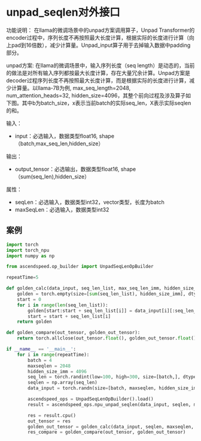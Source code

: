 # unpad_seqlen对外接口
功能说明：
在llama的微调场景中的unpad方案调用算子，Unpad Transformer的encoder过程中，序列长度不再按照最大长度计算，根据实际的长度进行计算（向上pad到16倍数），减少计算量。Unpad_input算子用于去掉输入数据中padding部分。

unpad方案:
在llama的微调场景中，输入序列长度（seq length）是动态的，当前的做法是对所有输入序列都按最大长度计算，存在大量冗余计算。Unpad方案是decoder过程序列长度不再按照最大长度计算，而是根据实际的长度进行计算，减少计算量。以llama-7B为例, max_seq_length=2048, num_attention_heads=32, hidden_size=4096，其整个前向过程及涉及算子如下图。其中b为batch_size，x表示当前batch的实际seq_len，X表示实际seqlen的和。

输入：
- input：必选输入，数据类型float16, shape（batch,max_seq_len,hidden_size）

输出：
- output_tensor：必选输出，数据类型float16, shape（sum(seq_len),hidden_size）

属性：
- seqLen：必选输入，数据类型int32，vector类型，长度为batch
- maxSeqLen：必选输入，数据类型int32

## 案例
```python 
import torch
import torch_npu
import numpy as np

from ascendspeed.op_builder import UnpadSeqLenOpBuilder

repeatTime=5

def golden_calc(data_input, seq_len_list, max_seq_len_imm, hidden_size_imm):
    golden = torch.empty(size=[sum(seq_len_list), hidden_size_imm], dtype=torch.float16)
    start = 0
    for i in range(len(seq_len_list)):
        golden[start:start + seq_len_list[i]] = data_input[i][:seq_len_list[i]]
        start = start + seq_len_list[i]
    return golden

def golden_compare(out_tensor, golden_out_tensor):
    return torch.allclose(out_tensor.float(), golden_out_tensor.float(), rtol=0.001, atol=0.001)

if __name__ == '__main__':
    for i in range(repeatTime):
        batch = 4
        maxseqlen = 2048
        hidden_size_imm = 4096
        seq_len = torch.randint(low=100, high=300, size=[batch,], dtype=torch.int32)
        seqlen = np.array(seq_len)
        data_input = torch.randn(size=[batch, maxseqlen, hidden_size_imm], dtype=torch.float16).npu().half()

        ascendspeed_ops = UnpadSeqLenOpBuilder().load()
        result = ascendspeed_ops.npu_unpad_seqlen(data_input, seqlen, maxseqlen)

        res = result.cpu()
        out_tensor = res
        golden_out_tensor = golden_calc(data_input, seqlen, maxseqlen, hidden_size_imm)
        res_compare = golden_compare(out_tensor, golden_out_tensor)
```
